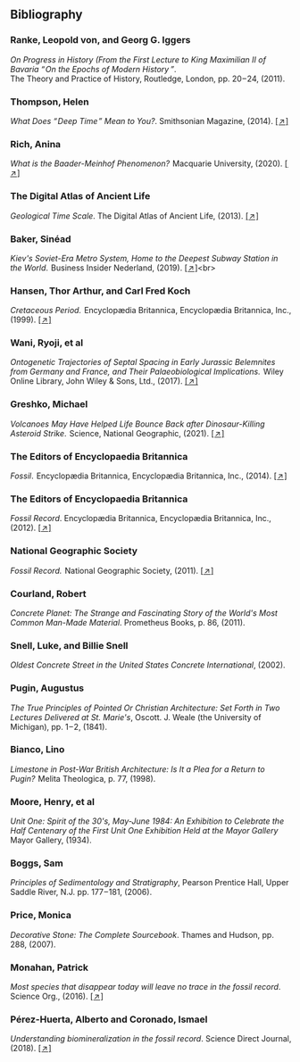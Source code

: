 ## Bibliography

<div class="subchapter">

###   Ranke, Leopold von, and Georg G. Iggers

</div>

*On Progress in History (From the First Lecture to King Maximilian II of Bavaria “&hairsp;On the Epochs of Modern History&hairsp;&hairsp;”*. <br>
The Theory and Practice of History, Routledge, London, pp. 20&hairsp;–&hairsp;24, (2011).<br>

<div class="subchapter">

###   Thompson, Helen   

</div>

*What Does “&hairsp;Deep Time&hairsp;” Mean to You?*. Smithsonian Magazine, (2014). [[&hairsp;↗&hairsp;]](https://www.smithsonianmag.com/science-nature/what-does-deep-time-mean-to-you-180952603/)


<div class="subchapter">

###   Rich, Anina 

</div>

*What is the Baader-Meinhof Phenomenon?* &hairsp;Macquarie University, (2020). [[&hairsp;↗&hairsp;]](https://www.lighthouse.mq.edu.au/article/july-2020/What-is-the-Baader-Meinhof-Phenomenon)


<div class="subchapter">

###   The Digital Atlas of Ancient Life

</div>

*Geological Time Scale*. The Digital Atlas of Ancient Life, (2013). [[&hairsp;↗&hairsp;]](https://www.digitalatlasofancientlife.org/learn/geological-time/geological-time-scale/)




<div class="subchapter">

###   Baker, Sinéad 

</div>

*Kiev's Soviet-Era Metro System, Home to the Deepest Subway Station in the World*. &hairsp;Business Insider Nederland, (2019). 
[[&hairsp;↗&hairsp;]](https://www.businessinsider.nl/kiev-ukraine-soviet-era-metro-system-beautiful-deepest-world-2019-9?international=true&r=US.)<br>

<div class="subchapter">

###    Hansen, Thor Arthur, and Carl Fred Koch

</div>

*Cretaceous Period.* &hairsp;Encyclopædia Britannica, Encyclopædia Britannica, Inc., (1999). 
[[&hairsp;↗&hairsp;]](https://www.britannica.com/science/Cretaceous-Period.) <br>

<div class="subchapter">

###    Wani, Ryoji, et al

</div>

*Ontogenetic Trajectories of Septal Spacing in Early Jurassic Belemnites from Germany and France, and Their Palaeobiological Implications.* &hairsp;Wiley Online Library, John Wiley & Sons, Ltd., (2017). 
[[&hairsp;↗&hairsp;]](https://www.onlinelibrary.wiley.com/doi/10.1111/pala.12327.) <br>

<div class="subchapter">

###    Greshko, Michael

</div>

 *Volcanoes May Have Helped Life Bounce Back after Dinosaur-Killing Asteroid Strike*. &hairsp;Science, National Geographic, (2021).
 [[&hairsp;↗&hairsp;]](https://www.nationalgeographic.com/science/article/volcanoes-helped-life-bounce-back-afterdinosaur-killing-asteroid.) 

<div class="subchapter">

###    The Editors of Encyclopaedia Britannica

</div>

*Fossil*. &hairsp;Encyclopædia Britannica, Encyclopædia Britannica, Inc., (2014).
[[&hairsp;↗&hairsp;]](https://www.britannica.com/science/fossil. )

<div class="subchapter">

###    The Editors of Encyclopaedia Britannica

</div>

*Fossil Record*. Encyclopædia Britannica, Encyclopædia Britannica, Inc., (2012).
[[&hairsp;↗&hairsp;]](https://www.britannica.com/science/fossil-record)

<div class="subchapter">

###    National Geographic Society

</div>

*Fossil Record.* &hairsp;National Geographic Society, (2011). 
[[&hairsp;↗&hairsp;]](https://www.nationalgeographic.org/topics/resource-library-fossil-record/?q=&page=1&per_page=25.)

<div class="subchapter">

###    Courland, Robert

</div>

*Concrete Planet: The Strange and Fascinating Story of the World's Most Common Man-Made Material*. Prometheus Books, p. 86, (2011). 

<div class="subchapter">

###     Snell, Luke, and Billie Snell

</div>

*Oldest Concrete Street in the United States Concrete International*, (2002). 

<div class="subchapter">

###  Pugin, Augustus

</div>

*The True Principles of Pointed Or Christian Architecture: Set Forth in Two Lectures Delivered at St. Marie's*, Oscott. J. Weale (the University of Michigan), pp. 1&hairsp;–&hairsp;2, (1841).<br>

<div class="subchapter">

###   Bianco, Lino

</div>

*Limestone in Post-War British Architecture: Is It a Plea for a Return to Pugin?*&hairsp; Melita Theologica, p. 77, (1998). <br>

<div class="subchapter">

###   Moore, Henry, et al

</div>

*Unit One: Spirit of the 30's, May-June 1984: An Exhibition to Celebrate the Half Centenary of the First Unit One Exhibition Held at the Mayor Gallery* Mayor Gallery, (1934).  <br>

<div class="subchapter">

###   Boggs, Sam

</div>

*Principles of Sedimentology and Stratigraphy*, Pearson Prentice Hall, Upper Saddle River, N.J. pp. 177&hairsp;–&hairsp;181, (2006).

<div class="subchapter">

###   Price, Monica  

</div>

*Decorative Stone: The Complete Sourcebook*. Thames and Hudson, pp. 288, (2007).

<div class="subchapter">

###   Monahan, Patrick 

</div>

*Most species that disappear today will leave no trace in the fossil record*. Science Org., (2016).
[[&hairsp;↗&hairsp;]](https://www.science.org/content/article/most-species-disappear-today-will-leave-no-trace-fossil-record)

<div class="subchapter">

###   Pérez-Huerta, Alberto and Coronado, Ismael

</div>

*Understanding biomineralization in the fossil record*. Science Direct Journal, (2018).
[[&hairsp;↗&hairsp;]](https://www.sciencedirect.com/science/article/abs/pii/S0012825217305068)

